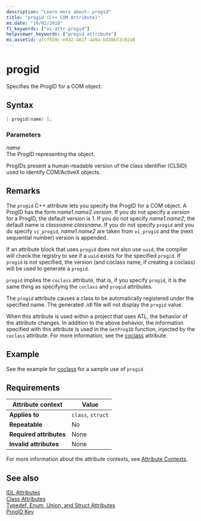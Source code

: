```yaml
---
description: "Learn more about: progid"
title: "progid (C++ COM Attribute)"
ms.date: "10/02/2018"
f1_keywords: ["vc-attr.progid"]
helpviewer_keywords: ["progid attribute"]
ms.assetid: afcf559c-e432-481f-aa9a-bd3bb72c02a8
---
```

# progid

Specifies the ProgID for a COM object.

## Syntax

```cpp
[ progid(name) ];
```

### Parameters

*name*<br/>
The ProgID representing the object.

ProgIDs present a human-readable version of the class identifier (CLSID) used to identify COM/ActiveX objects.

## Remarks

The `progid` C++ attribute lets you specify the ProgID for a COM object. A ProgID has the form *name1.name2.version*. If you do not specify a *version* for a ProgID, the default version is 1. If you do not specify *name1.name2*, the default name is *classname.classname*. If you do not specify `progid` and you do specify `vi_progid`, *name1.name2* are taken from `vi_progid` and the (next sequential number) version is appended.

If an attribute block that uses `progid` does not also use `uuid`, the compiler will check the registry to see if a `uuid` exists for the specified `progid`. If `progid` is not specified, the version (and coclass name, if creating a coclass) will be used to generate a `progid`.

`progid` implies the `coclass` attribute, that is, if you specify `progid`, it is the same thing as specifying the `coclass` and `progid` attributes.

The `progid` attribute causes a class to be automatically registered under the specified name. The generated .idl file will not display the `progid` value.

When this attribute is used within a project that uses ATL, the behavior of the attribute changes. In addition to the above behavior, the information specified with this attribute is used in the `GetProgID` function, injected by the `coclass` attribute. For more information, see the [coclass](coclass.md) attribute.

## Example

See the example for [coclass](coclass.md) for a sample use of `progid`.

## Requirements

| Attribute context | Value |
|-|-|
|**Applies to**|`class`, `struct`|
|**Repeatable**|No|
|**Required attributes**|None|
|**Invalid attributes**|None|

For more information about the attribute contexts, see [Attribute Contexts](cpp-attributes-com-net.md#contexts).

## See also

[IDL Attributes](idl-attributes.md)<br/>
[Class Attributes](class-attributes.md)<br/>
[Typedef, Enum, Union, and Struct Attributes](typedef-enum-union-and-struct-attributes.md)<br/>
[ProgID Key](/windows/win32/com/-progid--key)
